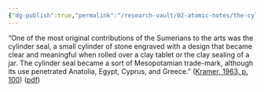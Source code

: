 ```yaml
---
{"dg-publish":true,"permalink":"/research-vault/02-atomic-notes/the-cylinder-seal-was-among-the-most-original-artistic-contributions-to-emerge-from-sumer/"}
---
```


“One of the most original contributions of the Sumerians to the arts was the cylinder seal, a small cylinder of stone engraved with a design that became clear and meaningful when rolled over a clay tablet or the clay sealing of a jar. The cylinder seal became a sort of Mesopotamian trade-mark, although its use penetrated Anatolia, Egypt, Cyprus, and Greece.” ([Kramer, 1963, p. 100](zotero://select/library/items/TI24BNVH)) ([pdf](zotero://open-pdf/library/items/EY8R4485?page=100&annotation=PF7DFJ5A))